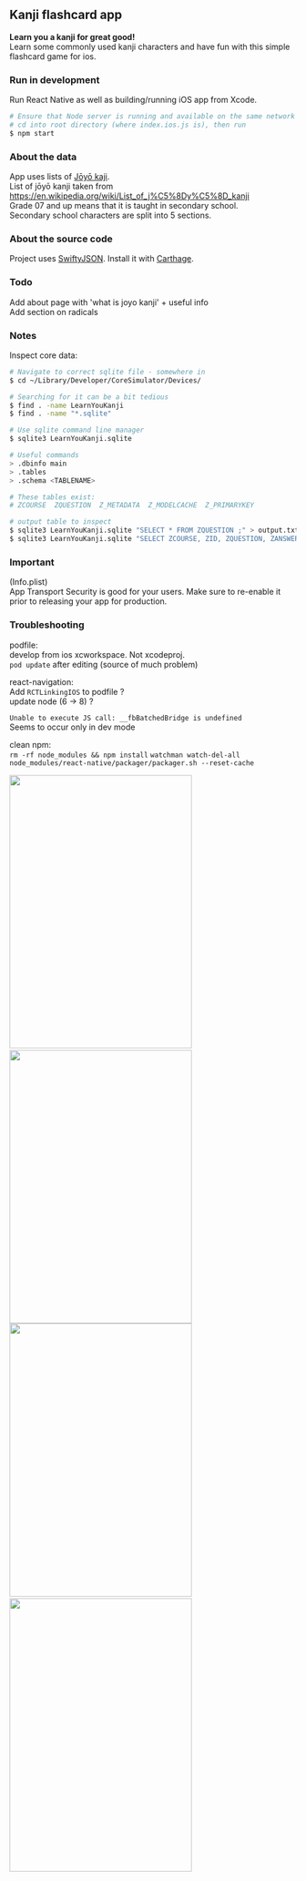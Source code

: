 
Kanji flashcard app 
-------------------

**Learn you a kanji for great good!**  
Learn some commonly used kanji characters and have fun with this simple flashcard game for ios.  

### Run in development
Run React Native as well as building/running iOS app from Xcode.

```bash
# Ensure that Node server is running and available on the same network
# cd into root directory (where index.ios.js is), then run
$ npm start
```


### About the data
App uses lists of [Jōyō kaji](https://en.wikipedia.org/wiki/J%C5%8Dy%C5%8D_kanji).  
List of jōyō kanji taken from https://en.wikipedia.org/wiki/List_of_j%C5%8Dy%C5%8D_kanji  
Grade 07 and up means that it is taught in secondary school.  
Secondary school characters are split into 5 sections.  


### About the source code
Project uses [SwiftyJSON](https://github.com/SwiftyJSON/SwiftyJSON). Install it with [Carthage](https://github.com/Carthage/Carthage).  


### Todo
Add about page with 'what is joyo kanji' + useful info  
Add section on radicals  


### Notes
Inspect core data:  

```bash
# Navigate to correct sqlite file - somewhere in 
$ cd ~/Library/Developer/CoreSimulator/Devices/

# Searching for it can be a bit tedious
$ find . -name LearnYouKanji
$ find . -name "*.sqlite"

# Use sqlite command line manager 
$ sqlite3 LearnYouKanji.sqlite

# Useful commands 
> .dbinfo main 
> .tables
> .schema <TABLENAME>

# These tables exist:  
# ZCOURSE  ZQUESTION  Z_METADATA  Z_MODELCACHE  Z_PRIMARYKEY  

# output table to inspect
$ sqlite3 LearnYouKanji.sqlite "SELECT * FROM ZQUESTION ;" > output.txt
$ sqlite3 LearnYouKanji.sqlite "SELECT ZCOURSE, ZID, ZQUESTION, ZANSWER, ZSTRENGTH FROM ZQUESTION ORDER BY ZID ASC;" > output.txt
```


### Important  
(Info.plist)  
App Transport Security is good for your users. Make sure to re-enable it prior to releasing your app for production.  


### Troubleshooting  
podfile:  
develop from ios xcworkspace. Not xcodeproj.  
`pod update` after editing (source of much problem)  

react-navigation:  
Add `RCTLinkingIOS` to podfile ?  
update node (6 -> 8) ?  

`Unable to execute JS call: __fbBatchedBridge is undefined`  
Seems to occur only in dev mode  

clean npm:  
`rm -rf node_modules && npm install`
`watchman watch-del-all`
`node_modules/react-native/packager/packager.sh --reset-cache`

<span><img src="https://github.com/JamieRobertson/learn-you-kanji/blob/master/screenshots/github/lyk-screenshot-1.png" width="320" height="480" />&nbsp;<img src="https://github.com/JamieRobertson/learn-you-kanji/blob/master/screenshots/github/lyk-screenshot-2.png" width="320" height="480" /><br style="clear: both;"><img src="https://github.com/JamieRobertson/learn-you-kanji/blob/master/screenshots/github/lyk-screenshot-3.png" width="320" height="480" />&nbsp;<img src="https://github.com/JamieRobertson/learn-you-kanji/blob/master/screenshots/github/lyk-screenshot-4.png" width="320" height="480" /></span>
